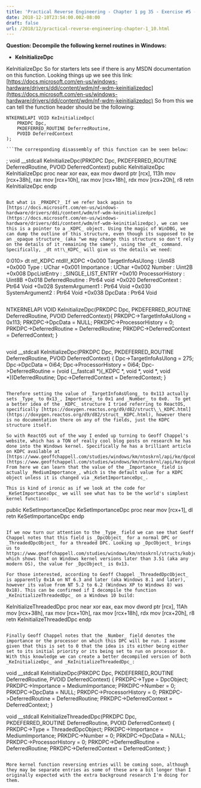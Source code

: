 ```yaml
---
title: 'Practical Reverse Engineering - Chapter 1 pg 35 - Exercise #5 - KeInitializeDPC and KeInitializeThreadedDpc'
date: 2018-12-10T23:54:00.002-08:00
draft: false
url: /2018/12/practical-reverse-engineering-chapter-1_10.html
---
```


**Question: Decompile the following kernel routines in Windows:**

*   **KeInitializeDpc**


KeInitializeDpc
So for starters lets see if there is any MSDN documentation on this function. Looking things up we see this link: [https://docs.microsoft.com/en-us/windows-hardware/drivers/ddi/content/wdm/nf-wdm-keinitializedpc](https://docs.microsoft.com/en-us/windows-hardware/drivers/ddi/content/wdm/nf-wdm-keinitializedpc)
So from this we can tell the function header should be the following:
```
NTKERNELAPI VOID KeInitializeDpc(
    PRKDPC Dpc,
    PKDEFERRED_ROUTINE DeferredRoutine,
    PVOID DeferredContext
);

```The corresponding disassembly of this function can be seen below:
```
; void __stdcall KeInitializeDpc(PRKDPC Dpc, PKDEFERRED_ROUTINE DeferredRoutine, PVOID DeferredContext)
public KeInitializeDpc
KeInitializeDpc proc near
xor     eax, eax
mov     dword ptr [rcx], 113h
mov     [rcx+38h], rax
mov     [rcx+10h], rax
mov     [rcx+18h], rdx
mov     [rcx+20h], r8
retn
KeInitializeDpc endp

```Looking at the definition of this function, we immediately notice that RCX appears to be some sort of structure that is getting filled out. According to x64 documentation, the first argument is passed in RCX, the second in RDX, the third in R8 and the fourth in R9_._ This would mean that RCX corresponds to _PRKDPC Dpc_.

But what is _PRKDPC?_ If we refer back again to [https://docs.microsoft.com/en-us/windows-hardware/drivers/ddi/content/wdm/nf-wdm-keinitializedpc](https://docs.microsoft.com/en-us/windows-hardware/drivers/ddi/content/wdm/nf-wdm-keinitializedpc), we can see this is a pointer to a _KDPC_ object. Using the magic of WinDBG, we can dump the outline of this structure, even though its supposed to be an _opaque structure_ (aka "we may change this structure so don't rely on the details of it remaining the same"), using the _dt_ command. Specifically, _dt nt!\_KDPC_ will give us the details we need:
```
0:010> dt nt!_KDPC
ntdll!_KDPC
   +0x000 TargetInfoAsUlong : Uint4B
   +0x000 Type             : UChar
   +0x001 Importance       : UChar
   +0x002 Number           : Uint2B
   +0x008 DpcListEntry     : _SINGLE_LIST_ENTRY
   +0x010 ProcessorHistory : Uint8B
   +0x018 DeferredRoutine  : Ptr64     void 
   +0x020 DeferredContext  : Ptr64 Void
   +0x028 SystemArgument1  : Ptr64 Void
   +0x030 SystemArgument2  : Ptr64 Void
   +0x038 DpcData          : Ptr64 Void

```Ok so now that we know what offsets correspond to different parts of the _KDPC_ object, we can translate the x64 assembly code into the following C code:
```
NTKERNELAPI VOID KeInitializeDpc(PRKDPC Dpc, PKDEFERRED_ROUTINE DeferredRoutine, PVOID DeferredContext){
  PRKDPC->TargetInfoAsUlong = 0x113;
  PRKDPC->DpcData = NULL;
  PRKDPC->ProcessorHistory = 0;
  PRKDPC->DeferredRoutine = DeferredRoutine;
  PRKDPC->DeferredContext = DeferredContext;
}

```If we check this against the HexRays disassembly we can see this is pretty much the same output:
```
void __stdcall KeInitializeDpc(PRKDPC Dpc, PKDEFERRED_ROUTINE DeferredRoutine, PVOID DeferredContext)
{
  Dpc->TargetInfoAsUlong = 275;
  Dpc->DpcData = 0i64;
  Dpc->ProcessorHistory = 0i64;
  Dpc->DeferredRoutine = (void (__fastcall *)(_KDPC *, void *, void *, void *))DeferredRoutine;
  Dpc->DeferredContext = DeferredContext;
}

```So now that is out of the way, the question remains why _TargetInfoAsUlong_ is specifically set to a value of 0x113. Referring back to the  WinDBG dump, we can see that _TargetInfoAsUlong_ is actually a structure that contains a one byte _Type_ field, a one byte _Importance_ field, and a two byte _Number_ field.

Therefore setting the value of _TargetInfoAsUlong_ to 0x113 actually sets _Type_ to 0x13_, Importance_ to 0x1 and _Number_ to 0x0.  To get a better idea of the _KDPC_ structure I tried referring to ReactOS, specifically [https://doxygen.reactos.org/d9/d82/struct\_\_KDPC.html](https://doxygen.reactos.org/d9/d82/struct__KDPC.html), however there is no documentation there on any of the fields, just the KDPC structure itself.

So with ReactOS out of the way I ended up turning to Geoff Chappel's website, which has a TON of really cool blog posts on research he has done into the Windows kernel. Specifically he has a brilliant article on KDPC available at [https://www.geoffchappell.com/studies/windows/km/ntoskrnl/api/ke/dpcobj/kdpc.htm](https://www.geoffchappell.com/studies/windows/km/ntoskrnl/api/ke/dpcobj/kdpc.htm). From here we can learn that the value of the _Importance_ field is actually _MediumImportance_, which is the default value for a KDPC object unless it is changed via _KeSetImportanceDpc_.

This is kind of ironic as if we look at the code for _KeSetImportanceDpc_ we will see what has to be the world's simplest kernel function:
```
public KeSetImportanceDpc
KeSetImportanceDpc proc near
mov     [rcx+1], dl
retn
KeSetImportanceDpc endp

```Which makes sense as this is essentially just taking in a a KDPC object along with a byte value as arguments, and is then setting the _Importance_ flag of the KDPC object to the byte value specified.

If we now turn our attention to the _Type_ field we can see that Geoff Chappel notes that this field is _DpcObject_ for a normal DPC or _ThreadedDpcObject_ for a threaded DPC. Looking up _DpcObject_ brings us to https://www.geoffchappell.com/studies/windows/km/ntoskrnl/structs/kobjects.htm which shows that on Windows kernel versions later than 3.51 (aka any modern OS), the value for _DpcObject_ is 0x13.

For those interested, according to Geoff Chappel _ThreadedDpcObject_ is apparently 0x1A on NT 6.3 and later (aka Windows 8.1 and later), however its value from NT 5.2 to 6.2 (Windows XP to Windows 8) was 0x18). This can be confirmed if I decompile the function _KeInitializeThreadedDpc_ on a Windows 10 build:
```
KeInitializeThreadedDpc proc near
xor     eax, eax
mov     dword ptr [rcx], 11Ah
mov     [rcx+38h], rax
mov     [rcx+10h], rax
mov     [rcx+18h], rdx
mov     [rcx+20h], r8
retn
KeInitializeThreadedDpc endp

```Again this is pretty much the same code as before, the only difference is that this time the _Type_ value is being set 0x1A, or _ThreadedDpcObject_. Otherwise the code is exactly the same as _KeInitializeDpc_.

Finally Geoff Chappel notes that the _Number_ field denotes the importance or the processor on which this DPC will be run. I assume given that this is set to 0 that the idea is its either being either set to its initial priority or its being set to run on processor 0. With this knowledge we can create a better decompiled version of both _KeInitializeDpc_ and _KeInitializeThreadedDpc_:
```
void __stdcall KeInitializeDpc(PRKDPC Dpc, PKDEFERRED_ROUTINE DeferredRoutine, PVOID DeferredContext)
{
  PRKDPC->Type = DpcObject;
  PRKDPC->Importance = MediumImportance;
  PRKDPC->Number = 0;
  PRKDPC->DpcData = NULL;
  PRKDPC->ProcessorHistory = 0;
  PRKDPC->DeferredRoutine = DeferredRoutine;
  PRKDPC->DeferredContext = DeferredContext;
}

void __stdcall KeInitializeThreadedDpc(PRKDPC Dpc, PKDEFERRED_ROUTINE DeferredRoutine, PVOID DeferredContext)
{
  PRKDPC->Type = ThreadedDpcObject;
  PRKDPC->Importance = MediumImportance;
  PRKDPC->Number = 0;
  PRKDPC->DpcData = NULL;
  PRKDPC->ProcessorHistory = 0;
  PRKDPC->DeferredRoutine = DeferredRoutine;
  PRKDPC->DeferredContext = DeferredContext;
}

```Hope you enjoyed this walkthrough. If you have any questions, comments, or otherwise feel free to drop them down below. I'm still very new to Windows kernel reversing so its quite possible I've stuffed something up, though I'm open to suggestions and improvements so please do send them my way.

More kernel function reversing entries will be coming soon, although they may be separate entries as some of these are a bit longer than I originally expected with the extra background research I'm doing for them.